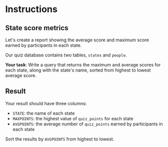 # Instructions

## State score metrics
Let's create a report showing the average score and maximum score earned by participants in each state.

Our quiz database contains two tables, `states` and `people`.

**Your task**: Write a query that returns the maximum and average scores for each state, along with the state's name, sorted from highest to lowest average score.

## Result
Your result should have three columns:
- `STATE`: the name of each state
- `MAXPOINTS`: the highest value of `quiz_points` for each state
- `AVGPOINTS`: the average number of `quiz_points` earned by participants in each state

Sort the results by `AVGPOINTS` from highest to lowest.
